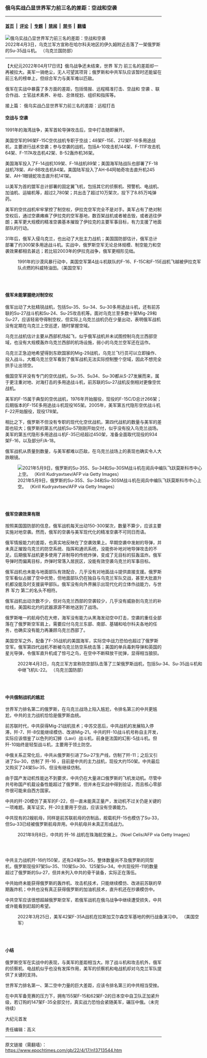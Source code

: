 ### 俄乌实战凸显世界军力前三名的差距：空战和空袭

---

#### [首页](../../../..?n13713544) &nbsp;|&nbsp; [评论](../../../../../epoch-comment?n13713544) &nbsp;|&nbsp; [专题](../../../../../epoch-special?n13713544) &nbsp;|&nbsp; [禁闻](../../../../../epoch-news?n13713544) &nbsp;|&nbsp; [禁书](../../../../../books?n13713544) &nbsp;|&nbsp; [翻墙](https://github.com/gfw-breaker/nogfw/blob/master/README.md?n13713544)


<div><img alt="俄乌实战凸显世界军力前三名的差距：空战和空袭" class="attachment-djy_600_400 size-djy_600_400 wp-post-image" src="https://i.epochtimes.com/assets/uploads/2022/04/id13713548-Su-35-shotdown_20220403-600x400.jpg"/>
<div class="caption">
 2022年4月3日，乌克兰军方宣称在哈尔科夫地区的伊久姆附近击落了一架俄罗斯的Su-35战斗机。 （乌克兰国防部）
</div></div><hr/><div class="post_content" id="artbody" itemprop="articleBody">
 <!-- article content begin -->
 <p>
  【大纪元2022年04月17日讯】俄乌战争还未结束，世界
  <ok href="https://www.epochtimes.com/gb/tag/%E5%86%9B%E5%8A%9B.html">
   军力
  </ok>
  前三名的差距却一再被拉大。美军一骑绝尘，无人可望其项背；俄罗斯和中共军队应该暂时还能留在前三名的榜单上，但综合军力与美军难以匹敌。
 </p>
 <p>
  俄军在实战中暴露了多方面的差距，包括情报、远程精准打击、空战和
  <ok href="https://www.epochtimes.com/gb/tag/%E7%A9%BA%E8%A2%AD.html">
   空袭
  </ok>
  、联合作战、士官战术素养、补给、总体规划、组织和指挥等。
 </p>
 <p>
  接上篇：
  <ok href="https://www.epochtimes.com/gb/22/4/10/n13708429.htm">
   俄乌实战凸显世界军力前三名的差距：远程打击
  </ok>
 </p>
 <h4>
  <strong>
   空战与
   <ok href="https://www.epochtimes.com/gb/tag/%E7%A9%BA%E8%A2%AD.html">
    空袭
   </ok>
  </strong>
 </h4>
 <p>
  1991年的海湾战争，美军首轮导弹攻击后，空中打击随即展开。
 </p>
 <p>
  美国空军的96架F-15C空优战机专职于空战；48架F-15E、212架F-16多用途战机，主要进行战术空袭；参与空袭的战机，包括A-10攻击机144架、F-111F攻击机64架、F-117A攻击机42架、B-52轰炸机36架。
 </p>
 <p>
  美国海军投入了F-14战机109架、F-18战机89架；美国海军陆战队也部署了F-18战机78架、AV-8B攻击机84架。美国陆军投入了AH-64阿帕奇攻击直升机245架、AH-1眼镜蛇攻击直升机141架。
 </p>
 <p>
  以美军为首的盟军总计部署的固定翼飞机，包括其它的侦察机、预警机、电战机、加油机、运输机等，超过2,780架；共出击了超过10万架次，投下了8.85万吨弹药。
 </p>
 <p>
  美军的空优战机牢牢掌控了制空权，伊拉克空军完全不是对手。美军占有了绝对制空权后，通过空袭瘫痪了伊拉克的空军基地，数百架战机或者被击毁，或者逃往伊朗；美军更大规模的精准空袭基本摧毁了伊拉克的主要军事目标，有力支援了地面部队的行动。
 </p>
 <p>
  31年后，俄军入侵乌克兰，也出动了大批主力战机；美国国防部估计，俄军总计部署了约300架多用途战斗机。实战中，俄罗斯空军无论总体规模、制空能力和空袭效果都相去甚远；若比较2003年的伊拉克战争，俄军更相形见绌。
 </p>
 <figure aria-describedby="caption-attachment-13713550" class="wp-caption aligncenter" id="attachment_13713550" style="width: 600px">
  <ok href="https://i.epochtimes.com/assets/uploads/2022/04/id13713550-USAF_F-16A_F-15C_F-15E_Desert_Storm_edit2.jpg" target="_blank">
   <img alt="" class="size-large wp-image-13713550" src="https://i.epochtimes.com/assets/uploads/2022/04/id13713550-USAF_F-16A_F-15C_F-15E_Desert_Storm_edit2-600x382.jpg"/>
  </ok>
  <br/><figcaption class="wp-caption-text" id="caption-attachment-13713550">
   1991年的沙漠风暴行动中，美国空军第4战斗机联队的F-16、F-15C和F-15E战机飞越被伊拉克军队点燃的科威特油田。（美国空军）
  </figcaption><br/>
 </figure><br/>
 <h4>
  <strong>
   俄军未能掌握绝对制空权
  </strong>
 </h4>
 <p>
  俄军出动了大批精锐战机，包括Su-35、Su-34、Su-30多用途战斗机，还有前苏联的Su-27战斗机和Su-24、Su-25攻击机等。面对乌克兰至多数十架Mig-29和Su-27，应该轻易夺得制空权，但实际上乌克兰战机仍在少量出动，表明俄军战机没有定期在乌克兰上空巡逻，随时掌握空域。
 </p>
 <p>
  乌克兰战机估计主要从西部机场起飞，似乎俄军战机并未试图控制乌克兰西部空域，也没有大规模轰炸乌克兰西部的机场设施，弱小的乌克兰空军还在运作。
 </p>
 <p>
  乌克兰正急迫地希望得到东欧国家的Mig-29战机，乌克兰飞行员可以立即操作、投入战斗。大概乌克兰空军看到了俄军战机无法实际控制整个空域，因此不想完全拱手让出领空。
 </p>
 <p>
  俄国空军并没有专门的空优战机，Su-35、Su34、Su-30都从S-27发展而来，属于更注重对地、对海打击的多用途战斗机，前苏联的Su-27战机反倒相对更像空优战机。
 </p>
 <p>
  美军的F-15属于典型的空优战机，1976年开始服役，现役的F-15C/D总计266架；后期版本的F-15E多用途战斗机现役165架。2005年，美军第五代隐形空优战斗机F-22开始服役，现役178架。
 </p>
 <p>
  相比之下，俄罗斯不但没有专职的现代化空优战机，第四代战机的数量与美军的差距也较大；俄罗斯的第五代战机Su-57刚刚开始交付，似乎没有投入乌克兰战场。美军的第五代隐形多用途战斗机F-35已经超过450架，准备全面取代现役的934架F-16，以及部分F/A-18。
 </p>
 <p>
  俄军战机从质量到数量，与美军都难以匹敌，在乌克兰战场上的表现也确实令人大跌眼镜。
 </p>
 <figure aria-describedby="caption-attachment-13713551" class="wp-caption aligncenter" id="attachment_13713551" style="width: 600px">
  <ok href="https://i.epochtimes.com/assets/uploads/2022/04/id13713551-GettyImages-1232782931.jpg" target="_blank">
   <img alt="2021年5月9日，俄罗斯的Su-35S、Su-34和Su-30SM战斗机在阅兵中编队飞跃莫斯科市中心上空。 （Kirill Kudryavtsev/AFP via Getty Images）" class="size-large wp-image-13713551" src="https://i.epochtimes.com/assets/uploads/2022/04/id13713551-GettyImages-1232782931-600x400.jpg"/>
  </ok>
  <br/><figcaption class="wp-caption-text" id="caption-attachment-13713551">
   2021年5月9日，俄罗斯的Su-35S、Su-34和Su-30SM战斗机在阅兵中编队飞跃莫斯科市中心上空。 （Kirill Kudryavtsev/AFP via Getty Images）
  </figcaption><br/>
 </figure><br/>
 <h4>
  <strong>
   俄军空袭效果有限
  </strong>
 </h4>
 <p>
  按照美国国防部的信息，俄军战机每天出动150-300架次，数量不算少，应该主要实施对地空袭。然而，俄军的空袭与美军现代化的精准空袭不可同日而语。
 </p>
 <p>
  俄军情报能力的差距，也真实地反映在了空袭效果上。早期空袭中发射的导弹，并未真正摧毁乌克兰的防空系统、指挥和通讯系统，没能弥补地对地导弹攻击的不足。后期俄军战机更多使用了非制导的传统炸弹，变成了无目标的狂轰滥炸。俄军导弹时而偏离目标，炸弹时常落入居民区，没能有效空袭乌克兰的军事目标。
 </p>
 <p>
  俄军战机也未能与地面部队有效配合，几乎没有对地面战斗提供直接支援。俄罗斯空军看似占据了空中优势，但地面部队仍在独自与乌克兰军队交战，甚至大批直升机都没能及时支援装甲部队。俄军没有向外界展示出现代化的立体作战能力，与世界
  <ok href="https://www.epochtimes.com/gb/tag/%E5%86%9B%E5%8A%9B.html">
   军力
  </ok>
  第二的名头不相符。
 </p>
 <p>
  俄军战机出动次数不少，但对乌克兰西部的空袭较少，几乎没有威胁到乌克兰的补给线，美国和北约的武器源源不断地送到了战场。
 </p>
 <p>
  俄罗斯唯一的航母仍在大修，海军没有能力从黑海发动空中打击，空袭的重任全部落在了俄罗斯空军肩上，需要应付乌克兰东部、南部、基辅和哈尔科夫各地的任务，也确实没有能力再兼顾乌克兰西部了。
 </p>
 <p>
  美国空军之外，配备了F-35战机的美国海军，实际空中战力恐怕也超过了俄罗斯空军。俄军第四代战机不断被乌克兰防空系统击落；美国的单兵毒刺导弹和英国的星光导弹，令俄军直升机成了惊弓之鸟，在空中不断释放干扰弹，显得相当狼狈。
 </p>
 <figure aria-describedby="caption-attachment-13713554" class="wp-caption aligncenter" id="attachment_13713554" style="width: 600px">
  <ok href="https://i.epochtimes.com/assets/uploads/2022/04/id13713554-photo_2022-04-03_16-14-42.jpg" target="_blank">
   <img alt="" class="size-large wp-image-13713554" src="https://i.epochtimes.com/assets/uploads/2022/04/id13713554-photo_2022-04-03_16-14-42-600x450.jpg"/>
  </ok>
  <br/><figcaption class="wp-caption-text" id="caption-attachment-13713554">
   2022年4月3日，乌克兰军方宣称防空部队击落了三架俄罗斯战机，包括Su-34、Su-35战斗机和中继飞机IL-22。 （乌克兰国防部）
  </figcaption><br/>
 </figure><br/>
 <h4>
  <strong>
   中共俄制战机的尴尬
  </strong>
 </h4>
 <p>
  世界军力排名第二的俄罗斯，在乌克兰战场上陷入尴尬，令排名第三的中共更尴尬，中共的主力战机恰恰是俄罗斯血统。
 </p>
 <p>
  前苏联时代，中共获得Mig-21战机技术；中苏交恶后，中共战机的发展陷入停滞，歼-7、歼-8仅能继续模仿、改进Mig-21。中共的歼-10战斗机号称自主开发，实际应该借鉴了以色列的幻狮（Lavi）战斗机，前身是法国的幻影-5战斗机。但歼-10始终是轻型战斗机，主要用于领土防空。
 </p>
 <p>
  中俄关系正常化后，中共从俄罗斯引进了Su-27生产线，仿制了歼-11；之后又引进了Su-30，仿制了
  <ok href="https://www.epochtimes.com/gb/tag/%E6%AD%BC-16.html">
   歼-16
  </ok>
  ，目前是中共的主力战机，现役大约150架。中共最后又购买了24架Su-35，但没有继续仿制。
 </p>
 <p>
  由于国产发动机性能达不到要求，中共仍在大量进口俄罗斯的飞机发动机。尽管中共号称国产机载设备性能超过了俄罗斯，但并未在实战中得到验证，而且核心零部件很可能来自西方国家。
 </p>
 <p>
  中共的歼-20模仿了美军的F-22，但一直未能真正量产，发动机不过关仍是关键的一项难题。美军证实，歼-20主要用于空战，应该没有空袭能力。
 </p>
 <p>
  中共现有的2艘航母，同样是前苏联航母的仿制品，舰载机歼-15也模仿了Su-33，但Su-33已经被俄罗斯航母弃用。中共航母并未真正形成战力。
 </p>
 <figure aria-describedby="caption-attachment-13713558" class="wp-caption aligncenter" id="attachment_13713558" style="width: 600px">
  <ok href="https://i.epochtimes.com/assets/uploads/2022/04/id13713558-GettyImages-1235547727.jpg" target="_blank">
   <img alt="" class="size-large wp-image-13713558" src="https://i.epochtimes.com/assets/uploads/2022/04/id13713558-GettyImages-1235547727-600x402.jpg"/>
  </ok>
  <br/><figcaption class="wp-caption-text" id="caption-attachment-13713558">
   2021年9月8日，中共的
   <ok href="https://www.epochtimes.com/gb/tag/%E6%AD%BC-16.html">
    歼-16
   </ok>
   战机在珠海航空展上。（Noel Celis/AFP via Getty Images）
  </figcaption><br/>
 </figure><br/>
 <p>
  中共主力战机歼-16约150架，还有24架Su-35，整体数量尚不及俄罗斯的同型机，俄罗斯现役97架Su-35、110架Su-30、125架Su-34。中共现役歼-11的数量超过了俄罗斯的Su-27，但并未列入中共的骨干装备，实际正在落伍。
 </p>
 <p>
  中共始终未能获得俄罗斯的轰炸机、攻击机技术，只能继续模仿、改进前苏联的早期轰炸机；中共也没有真正获得俄罗斯的加油机技术，直升机还在抄袭模仿中。
 </p>
 <p>
  中共空军应该很想超越俄罗斯空军，若俄军战机在俄乌战争中继续遭受损失，中共或许能看到赶超的希望。
 </p>
 <figure aria-describedby="caption-attachment-13713564" class="wp-caption aligncenter" id="attachment_13713564" style="width: 600px">
  <ok href="https://i.epochtimes.com/assets/uploads/2022/04/id13713564-51967763080_cc2aea39ff_k.jpg" target="_blank">
   <img alt="" class="size-large wp-image-13713564" src="https://i.epochtimes.com/assets/uploads/2022/04/id13713564-51967763080_cc2aea39ff_k-600x399.jpg"/>
  </ok>
  <br/><figcaption class="wp-caption-text" id="caption-attachment-13713564">
   2022年3月25日，美军42架F-35A战机在拉斯加艾尔森空军基地的例行战备演习中。 （美国空军）
  </figcaption><br/>
 </figure><br/>
 <h4>
  <strong>
   小结
  </strong>
 </h4>
 <p>
  俄罗斯空军在实战中的表现，与美军的差距相当大。除了战斗机和攻击机外，俄军的侦察机、电战机似乎也没有发挥作用，美军的侦察机和电战机却对乌克兰军队提供了关键的支持。
 </p>
 <p>
  世界军力排名第一、第二空中力量的巨大差距，应该令排名第三的中共相当受挫。
 </p>
 <p>
  在中共军备竞赛的压力下，拥有155架F-15和62架F-2的日本空中自卫队正加紧升级，若订购的147架F-35全部交付，真实战力恐怕会紧随美军，碾压中俄。（未完待续）
 </p>
 <p>
  大纪元首发
 </p>
 <p>
  责任编辑：高义
 </p>
 <!-- article content end -->
 <div id="below_article_ad">
 </div>
</div>


---

原文链接（需翻墙）：https://www.epochtimes.com/gb/22/4/17/n13713544.htm